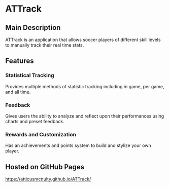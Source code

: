 # ATTrack
## Main Description
ATTrack is an application that allows soccer players of different skill levels to manually track their real time stats.

## Features
### Statistical Tracking
Provides multiple methods of statistic tracking including in game, per game, and all time. 

### Feedback
Gives users the ability to analyze and reflect upon their performances using charts and preset feedback. 

### Rewards and Customization
Has an achievements and points system to build and stylize your own player.

## Hosted on GitHub Pages
https://atticusmcnulty.github.io/ATTrack/
